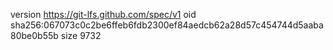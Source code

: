 version https://git-lfs.github.com/spec/v1
oid sha256:067073c0c2be6ffeb6fdb2300ef84aedcb62a28d57c454744d5aaba80be0b55b
size 9732
